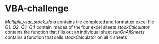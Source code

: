 # VBA-challenge

*Multiple_year_stock_data* contains the completed and formatted excel file
*Q1, Q2, Q3, Q4* contain images of the four excel sheets
*stockCalculator* contains the function that fills out an individual sheet
*runOnAllSheets* contains a function that calls stockCalculator on all 4 sheets
